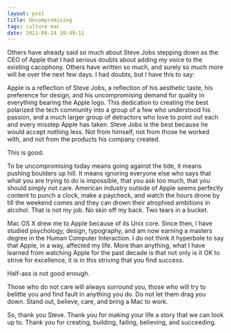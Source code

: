 ```yaml
---
layout: post
title: Uncompromising
tags: culture mac
date: 2011-08-24 10:49:11
---
```


Others have already said so much about Steve Jobs stepping down as the CEO of Apple that I had serious doubts about adding my voice to the existing cacophony. Others have written so much, and surely so much more will be over the next few days. I had doubts, but I have this to say:

Apple is a reflection of Steve Jobs, a reflection of his aesthetic taste, his preference for design, and his uncompromising demand for quality in everything bearing the Apple logo. This dedication to creating the best polarized the tech community into a group of a few who understood his passion, and a much larger group of detractors who love to point out each and every misstep Apple has taken. Steve Jobs is the best because he would accept nothing less. Not from himself, not from those he worked with, and not from the products his company created. 

This is good. 

To be uncompromising today means going against the tide, it means pushing boulders up hill. It means ignoring everyone else who says that what you are trying to do is impossible, that you ask too much, that you should simply not care. American industry outside of Apple seems perfectly content to punch a clock, make a paycheck, and watch the hours drone by till the weekend comes and they can drown their atrophied ambitions in alcohol. That is not my job. No skin off my back. Two tears in a bucket.

Mac OS X drew me to Apple because of its Unix core. Since then, I have studied psychology, design, typography, and am now earning a masters degree in the Human Computer Interaction. I do not think it hyperbole to say that Apple, in a way, affected my life. More than anything, what I have learned from watching Apple for the past decade is that not only is it OK to strive for excellence, it is in this striving that you find success. 

Half-ass is not good enough.  

Those who do not care will always surround you, those who will try to belittle you and find fault in anything you do. Do not let them drag you down. Stand out, believe, care, and bring a Mac to work.

So, thank you Steve. Thank you for making your life a story that we can look up to. Thank you for creating, building, failing, believing, and succeeding. 

